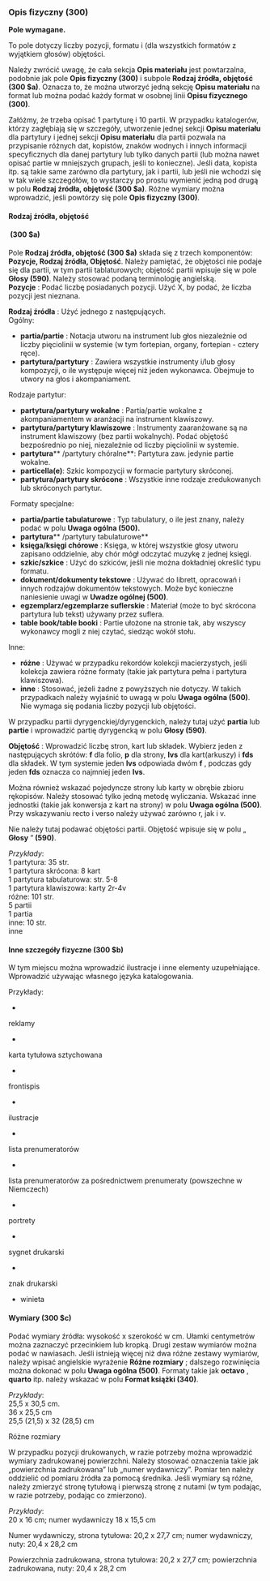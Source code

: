 ### **Opis fizyczny (300)**

**Pole wymagane.**

To pole dotyczy liczby pozycji, formatu i (dla wszystkich formatów z wyjątkiem głosów) objętości.  
  
Należy zwrócić uwagę, że cała sekcja **Opis materiału** jest powtarzalna, podobnie jak pole **Opis fizyczny (300)** i subpole **Rodzaj źródła, objętość (300 $a)**. Oznacza to, że można utworzyć jedną sekcję **Opisu materiału** na format lub można podać każdy format w osobnej linii **Opisu fizycznego (300)**.  
  
Załóżmy, że trzeba opisać 1 partyturę i 10 partii. W przypadku katalogerów, którzy zagłębiają się w szczegóły, utworzenie jednej sekcji **Opisu materiału** dla partytury i jednej sekcji **Opisu materiału** dla partii pozwala na przypisanie różnych dat, kopistów, znaków wodnych i innych informacji specyficznych dla danej partytury lub tylko danych partii (lub można nawet opisać partie w mniejszych grupach, jeśli to konieczne). Jeśli data, kopista itp. są takie same zarówno dla partytury, jak i partii, lub jeśli nie wchodzi się w tak wiele szczegółów, to wystarczy po prostu wymienić jedną pod drugą w polu **Rodzaj źródła, objętość (300 $a)**. Różne wymiary można wprowadzić, jeśli powtórzy się pole **Opis fizyczny (300)**.

#### **Rodzaj źródła, objętość**

#### **&nbsp;(300 $a)**

Pole **Rodzaj źródła, objętość (300 $a)** składa się z trzech komponentów: **Pozycje, Rodzaj źródła, Objętość**. Należy pamiętać, że objętości nie podaje się dla partii, w tym partii tablaturowych; objętość partii wpisuje się w pole **Głosy (590)**. Należy stosować podaną terminologię angielską.  
**Pozycje** : Podać liczbę posiadanych pozycji. Użyć X, by podać, że liczba pozycji jest nieznana.

**Rodzaj źródła** : Użyć jednego z następujących.  
Ogólny:

- **partia/partie** : Notacja utworu na instrument lub głos niezależnie od liczby pięciolinii w systemie (w tym fortepian, organy, fortepian - cztery ręce).
- **partytura/partytury** : Zawiera wszystkie instrumenty i/lub głosy kompozycji, o ile występuje więcej niż jeden wykonawca. Obejmuje to utwory na głos i akompaniament.

Rodzaje partytur:

- **partytura/partytury wokalne** : Partia/partie wokalne z akompaniamentem w aranżacji na instrument klawiszowy.   
- **partytura/partytury klawiszowe** : Instrumenty zaaranżowane są na instrument klawiszowy (bez partii wokalnych). Podać objętość bezpośrednio po niej, niezależnie od liczby pięciolinii w systemie.
- **partytura**** /partytury chóralne**: Partytura zaw. jedynie partie wokalne.
- **particella(e)**: Szkic kompozycji w formacie partytury skróconej.  
- **partytura/partytury skrócone** : Wszystkie inne rodzaje zredukowanych lub skróconych partytur.  

&nbsp;Formaty specjalne:

- **partia/partie tabulaturowe** : Typ tabulatury, o ile jest znany, należy podać w polu **Uwaga ogólna (500).**
- **partytura**** /partytury tabulaturowe**  
- **księga/księgi chórowe** : Księga, w której wszystkie głosy utworu zapisano oddzielnie, aby chór mógł odczytać muzykę z jednej księgi. 
- **szkic/szkice** : Użyć do szkiców, jeśli nie można dokładniej określić typu formatu.
- **dokument/dokumenty tekstowe** : Używać do librett, opracowań i innych rodzajów dokumentów tekstowych. Może być konieczne naniesienie uwagi w **Uwadze ogólnej (500)**. 
- **egzemplarz/egzemplarze suflerskie** : Materiał (może to być skrócona partytura lub tekst) używany przez suflera.
- **table book/table booki** : Partie ułożone na stronie tak, aby wszyscy wykonawcy mogli z niej czytać, siedząc wokół stołu.

Inne:

- **różne** : Używać w przypadku rekordów kolekcji macierzystych, jeśli kolekcja zawiera różne formaty (takie jak partytura pełna i partytura klawiszowa). 
- **inne** : Stosować, jeżeli żadne z powyższych nie dotyczy. W takich przypadkach należy wyjaśnić to uwagą w polu **Uwaga ogólna (500)**. Nie wymaga się podania liczby pozycji lub objętości.

W przypadku partii dyrygenckiej/dyrygenckich, należy tutaj użyć **partia** lub **partie** i wprowadzić partię dyrygencką w polu **Głosy (590)**.&nbsp;

**Objętość** : Wprowadzić liczbę stron, kart lub składek. Wybierz jeden z następujących skrótów: **f** dla folio, **p** dla strony, **lvs** dla kart(arkuszy) i **fds** dla składek. W tym systemie jeden **lvs** odpowiada dwóm **f** , podczas gdy jeden **fds** oznacza co najmniej jeden **lvs**.

Można również wskazać pojedyncze strony lub karty w obrębie zbioru rękopisów. Należy stosować tylko jedną metodę wyliczania. Wskazać inne jednostki (takie jak konwersja z kart na strony) w polu **Uwaga ogólna (500)**. Przy wskazywaniu recto i verso należy używać zarówno r, jak i v.

Nie należy tutaj podawać objętości partii. Objętość wpisuje się w polu&nbsp;„ **Głosy** ”**&nbsp;(590)**.

_Przykłady_:  
1 partytura: 35 str.  
1 partytura skrócona: 8 kart  
1 partytura tabulaturowa: str. 5-8  
1 partytura klawiszowa: karty 2r-4v  
różne: 101 str.  
5 partii  
1 partia  
inne: 10 str.  
inne  

  

#### **Inne szczegóły fizyczne (300 $b)** 

W tym miejscu można wprowadzić ilustracje i inne elementy uzupełniające. Wprowadzić używając własnego języka katalogowania.&nbsp;

Przykłady:&nbsp;

- 

reklamy

- 

karta tytułowa sztychowana

- 

frontispis

- 

ilustracje

- 

lista prenumeratorów

- 

lista prenumeratorów za pośrednictwem prenumeraty (powszechne w Niemczech)

- 

portrety

- 

sygnet drukarski

- 

znak drukarski

- winieta

#### **Wymiary (300 $c)**

Podać wymiary źródła: wysokość x szerokość w cm. Ułamki centymetrów można zaznaczyć przecinkiem lub kropką. Drugi zestaw wymiarów można podać w nawiasach. Jeśli istnieją więcej niż dwa różne zestawy wymiarów, należy wpisać angielskie wyrażenie **Różne rozmiary** ; dalszego rozwinięcia można dokonać w polu **Uwaga ogólna (500)**. Formaty takie jak **octavo** , **quarto** itp. należy wskazać w polu **Format książki (340)**.

_Przykłady_:  
25,5 x 30,5 cm.  
36 x 25,5 cm  
25,5 (21,5) x 32 (28,5) cm

Różne rozmiary

W przypadku pozycji drukowanych, w razie potrzeby można wprowadzić wymiary zadrukowanej powierzchni. Należy stosować oznaczenia takie jak „powierzchnia zadrukowana” lub „numer wydawniczy”. Pomiar ten należy oddzielić od pomiaru źródła za pomocą średnika. Jeśli wymiary są różne, należy zmierzyć stronę tytułową i pierwszą stronę z nutami (w tym podając, w razie potrzeby, podając co zmierzono).

_Przykłady_:  
20 x 16 cm; numer wydawniczy 18 x 15,5 cm

Numer wydawniczy, strona tytułowa: 20,2 x 27,7 cm; numer wydawniczy, nuty: 20,4 x 28,2 cm

Powierzchnia zadrukowana, strona tytułowa: 20,2 x 27,7 cm; powierzchnia zadrukowana, nuty: 20,4 x 28,2 cm